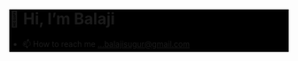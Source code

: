 <div style="background-color:#000000">
<h1>👋 Hi, I’m Balaji</h1>


- 📫 How to reach me ...balajisugur@gmail.com

<!---
Balaji0077/Balaji0077 is a ✨ special ✨ repository because its `README.md` (this file) appears on your GitHub profile.
You can click the Preview link to take a look at your changes.
--->
</div>
